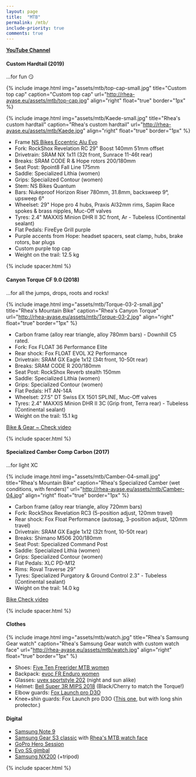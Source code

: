 ```yaml
---
layout: page
title:  "MTB"
permalink: /mtb/
include-priority: true
comments: true
---
```

**[YouTube Channel](https://youtube.com/RheaAyase)**

#### Custom Hardtail (2019)
...for fun 😏

{% include image.html
  img="assets/mtb/top-cap-small.jpg"
  title="Custom top cap"
  caption="Custom top cap"
  url="http://rhea-ayase.eu/assets/mtb/top-cap.jpg"
  align="right"
  float="true"
  border="1px"
%}

{% include image.html
  img="assets/mtb/Kaede-small.jpg"
  title="Rhea's custom hardtail"
  caption="Rhea's custom hardtail"
  url="http://rhea-ayase.eu/assets/mtb/Kaede.jpg"
  align="right"
  float="true"
  border="1px"
%}

* Frame [NS Bikes Eccentric Alu Evo](http://www.ns-bikes.com/eccentric-alu-evo-29,121,pl.html)
* Fork: RockShox Revelation RC 29" Boost 140mm 51mm offset
* Drivetrain: SRAM NX 1x11 (32t front, Sunrace 11-46t rear)
* Breaks: SRAM CODE R & Hope rotors 200/180mm
* Seat Post: 9point8 Fall Line 175mm
* Saddle: Specialized Lithia (women)
* Grips: Specialized Contour (women)
* Stem: NS Bikes Quantum
* Bars: Nukeproof Horizon Riser 780mm, 31.8mm, backsweep 9°, upsweep 6°
* Wheelset: 29" Hope pro 4 hubs, Praxis Al32mm rims, Sapim Race spokes & brass nipples, Muc-Off valves
* Tyres: 2.4" MAXXIS Minion DHR II 3C front, Ar - Tubeless (Continental sealant)
* Flat Pedals: FireEye Grill purple
* Purple accents from Hope: headset spacers, seat clamp, hubs, brake rotors, bar plugs
* Custom purple top cap
* Weight on the trail: 12.5 kg

{% include spacer.html %}

#### Canyon Torque CF 9.0 (2018)
...for all the jumps, drops, roots and rocks!

{% include image.html
  img="assets/mtb/Torque-03-2-small.jpg"
  title="Rhea's Mountain Bike"
  caption="Rhea's Canyon Torque"
  url="http://rhea-ayase.eu/assets/mtb/Torque-03-2.jpg"
  align="right"
  float="true"
  border="1px"
%}

* Carbon frame (alloy rear triangle, alloy 780mm bars) - Downhill C5 rated.
* Fork: Fox FLOAT 36 Performance Elite
* Rear shock: Fox FLOAT EVOL X2 Performance
* Drivetrain: SRAM GX Eagle 1x12 (34t front, 10-50t rear)
* Breaks: SRAM CODE R 200/180mm
* Seat Post: RockShox Reverb stealth 150mm
* Saddle: Specialized Lithia (women)
* Grips: Specialized Contour (women)
* Flat Pedals: HT AN-14A
* Wheelset: 27.5" DT Swiss EX 1501 SPLINE, Muc-Off valves
* Tyres: 2.4" MAXXIS Minion DHR II 3C (Grip front, Terra rear) - Tubeless (Continental sealant)
* Weight on the trail: 15.1 kg

[Bike & Gear ~ Check video](https://www.youtube.com/watch?v=nlfiqvXCvlc)

{% include spacer.html %}

#### Specialized Camber Comp Carbon (2017)
...for light XC

{% include image.html
  img="assets/mtb/Camber-04-small.jpg"
  title="Rhea's Mountain Bike"
  caption="Rhea's Specialized Camber (wet conditions, with fenders)"
  url="http://rhea-ayase.eu/assets/mtb/Camber-04.jpg"
  align="right"
  float="true"
  border="1px"
%}

* Carbon frame (alloy rear triangle, alloy 720mm bars)
* Fork: RockShox Revelation RC3 (5-position adjust, 120mm travel)
* Rear shock: Fox Float Performance (autosag, 3-position adjust, 120mm travel)
* Drivetrain: SRAM GX Eagle 1x12 (32t front, 10-50t rear)
* Breaks: Shimano M506 200/180mm
* Seat Post: Specialized Command Post
* Saddle: Specialized Lithia (women)
* Grips: Specialized Contour (women)
* Flat Pedals: XLC PD-M12
* Rims: Roval Traverse 29"
* Tyres: Specialized Purgatory & Ground Control 2.3" - Tubeless (Continental sealant)
* Weight on the trail: 14.0 kg

[Bike Check video](https://www.youtube.com/watch?v=hZyzFQP1Rb8)

{% include spacer.html %}

#### Clothes

{% include image.html
  img="assets/mtb/watch.jpg"
  title="Rhea's Samsung Gear watch"
  caption="Rhea's Samsung Gear watch with custom watch face"
  url="http://rhea-ayase.eu/assets/mtb/watch.jpg"
  align="right"
  float="true"
  border="1px"
%}

* Shoes: [Five Ten Freerider MTB women](http://www.fiveten.com/us/freerider-womens-black-berry)
* Backpack: [evoc FR Enduro women](https://www.evocsports.com/products/backpacks/fr-enduro-women-16l)
* Glasses: [uvex sportstyle 202](https://www.uvex-sports.com/en/eyewear/sports-eyewear/uvex-sportstyle-202-small-v-grey-mat/) (night and sun alike)
* Helmet: [Bell Super 3R MIPS 2018](https://www.bellhelmets.com/en_eu/super-3r-mips-equipped-1) (Black/Cherry to match the Torque!)
* Elbow guards: [Fox Launch pro D3O](https://www.foxracing.com/launch-pro-d3o-elbow-guards/18495.html)
* Knee+shin guards: Fox Launch pro D3O ([This one](https://www.foxracing.com/launch-pro-d3o-knee-guards/18493.html), but with long shin protector.)

#### Digital

* [Samsung Note 9](https://www.gsmarena.com/samsung_galaxy_note9-9163.php)
* [Samsung Gear S3 classic](https://www.gsmarena.com/samsung_gear_s3_classic-8309.php) with [Rhea's MTB watch face]()
* [GoPro Hero Session](https://shop.gopro.com/EMEA/cameras/hero-session/CHDHS-102-master.html)
* [Evo SS gimbal](https://www.evogimbals.com/products/evo-ss-3-axis-wearable-gimbal-for-gopro-hero-session-hero5-cameras)
* [Samsung NX200](http://www.samsung.com/hk_en/cameras/nx200/) (+tripod)

{% include spacer.html %}

